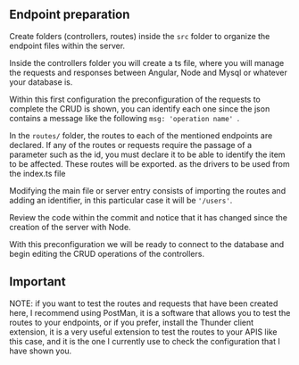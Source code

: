 ## Endpoint preparation
Create folders (controllers, routes) inside the `src` folder to organize the endpoint files within the server.

Inside the controllers folder you will create a ts file, where you will manage the requests and responses between Angular, Node and Mysql or whatever your database is.

Within this first configuration the preconfiguration of the requests to complete the CRUD is shown, you can identify each one since the json contains a message like the following `msg: 'operation name' `.

In the `routes/` folder, the routes to each of the mentioned endpoints are declared. If any of the routes or requests require the passage of a parameter such as the id, you must declare it to be able to identify the item to be affected. These routes will be exported. as the drivers to be used from the index.ts file

Modifying the main file or server entry consists of importing the routes and adding an identifier, in this particular case it will be ` '/users' `.

Review the code within the commit and notice that it has changed since the creation of the server with Node.

With this preconfiguration we will be ready to connect to the database and begin editing the CRUD operations of the controllers.

## Important 
NOTE: if you want to test the routes and requests that have been created here, I recommend using PostMan, it is a software that allows you to test the routes to your endpoints, or if you prefer, install the Thunder client extension, it is a very useful extension to test the routes to your APIS like this case, and it is the one I currently use to check the configuration that I have shown you.

## 